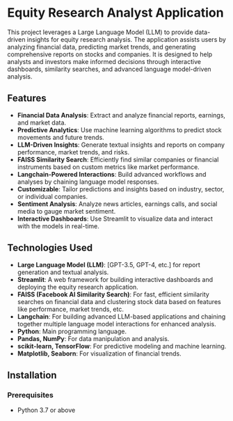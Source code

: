 # Equity Research Analyst Application

This project leverages a Large Language Model (LLM) to provide data-driven insights for equity research analysis. The application assists users by analyzing financial data, predicting market trends, and generating comprehensive reports on stocks and companies. It is designed to help analysts and investors make informed decisions through interactive dashboards, similarity searches, and advanced language model-driven analysis.

## Features
- **Financial Data Analysis**: Extract and analyze financial reports, earnings, and market data.
- **Predictive Analytics**: Use machine learning algorithms to predict stock movements and future trends.
- **LLM-Driven Insights**: Generate textual insights and reports on company performance, market trends, and risks.
- **FAISS Similarity Search**: Efficiently find similar companies or financial instruments based on custom metrics like market performance.
- **Langchain-Powered Interactions**: Build advanced workflows and analyses by chaining language model responses.
- **Customizable**: Tailor predictions and insights based on industry, sector, or individual companies.
- **Sentiment Analysis**: Analyze news articles, earnings calls, and social media to gauge market sentiment.
- **Interactive Dashboards**: Use Streamlit to visualize data and interact with the models in real-time.

## Technologies Used
- **Large Language Model (LLM)**: [GPT-3.5, GPT-4, etc.] for report generation and textual analysis.
- **Streamlit**: A web framework for building interactive dashboards and deploying the equity research application.
- **FAISS (Facebook AI Similarity Search)**: For fast, efficient similarity searches on financial data and clustering stock data based on features like performance, market trends, etc.
- **Langchain**: For building advanced LLM-based applications and chaining together multiple language model interactions for enhanced analysis.
- **Python**: Main programming language.
- **Pandas, NumPy**: For data manipulation and analysis.
- **scikit-learn, TensorFlow**: For predictive modeling and machine learning.
- **Matplotlib, Seaborn**: For visualization of financial trends.

## Installation

### Prerequisites
- Python 3.7 or above

